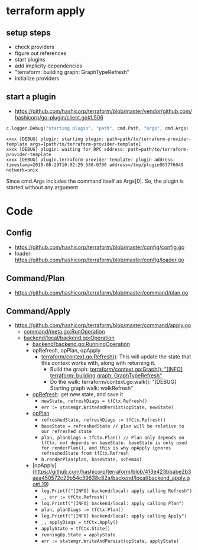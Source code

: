# terraform apply
## setup steps
* check providers
* figure out references
* start plugins
* add implicity dependencies
* "terraform: building graph: GraphTypeRefresh"
* initialize providers
## start a plugin
* https://github.com/hashicorp/terraform/blob/master/vendor/github.com/hashicorp/go-plugin/client.go#L506
```go
c.logger.Debug("starting plugin", "path", cmd.Path, "args", cmd.Args)
```
```
xxxx [DEBUG] plugin: starting plugin: path=path/to/terraform-provider-template args=[path/to/terraform-provider-template]
xxxx [DEBUG] plugin: waiting for RPC address: path=path/to/terraform-provider-template
xxxx [DEBUG] plugin.terraform-provider-template: plugin address: timestamp=2018-08-29T10:02:29.580-0700 address=/tmp/plugin987776049 network=unix
```
Since cmd.Args includes the command itself as Args[0]. So, the plugin is started without any argument.

# Code

## Config
* https://github.com/hashicorp/terraform/blob/master/config/config.go
* loader: https://github.com/hashicorp/terraform/blob/master/config/loader.go

## Command/Plan
* https://github.com/hashicorp/terraform/blob/master/command/plan.go

## Command/Apply
* https://github.com/hashicorp/terraform/blob/master/command/apply.go
  * [command/meta.go:RunOperation](https://github.com/hashicorp/terraform/blob/413e423bbabe2b3aea450572c29b54c39638c82a/command/meta.go#L280)
  * [backend/local/backend.go:Operation](https://github.com/hashicorp/terraform/blob/413e423bbabe2b3aea450572c29b54c39638c82a/backend/local/backend.go#L296)
    * [backend/backend.go:RunningOperation](https://github.com/hashicorp/terraform/blob/413e423bbabe2b3aea450572c29b54c39638c82a/backend/backend.go#L246)    
    * opRefresh, opPlan, opApply
      * [terraform/context.go:Refresh()](https://github.com/hashicorp/terraform/blob/413e423bbabe2b3aea450572c29b54c39638c82a/terraform/context.go#L583): This will update the state that this context works with, along with returning it.
        * Build the graph: [terraform/context.go:Graph(): "[INFO] terraform: building graph: GraphTypeRefresh"](https://github.com/hashicorp/terraform/blob/413e423bbabe2b3aea450572c29b54c39638c82a/terraform/context.go#L257)
        * Do the walk: terraform/context.go:walk(): "[DEBUG] Starting graph walk: walkRefresh"
    * [opRefresh](https://github.com/hashicorp/terraform/blob/413e423bbabe2b3aea450572c29b54c39638c82a/backend/local/backend_refresh.go#L17): get new state, and save it
      * ```newState, refreshDiags = tfCtx.Refresh()```
      * ```err := statemgr.WriteAndPersist(opState, newState)```
    * [opPlan](https://github.com/hashicorp/terraform/blob/413e423bbabe2b3aea450572c29b54c39638c82a/backend/local/backend_plan.go#L25)
      * ```refreshedState, refreshDiags := tfCtx.Refresh()```
      * ```baseState = refreshedState // plan will be relative to our refreshed state```
      * ```plan, planDiags = tfCtx.Plan() // Plan only depends on tfCtx, not depends on baseState. baseState is only used for renderPlan(), and this is why opApply ignores refreshedState from tfCtx.Refresh``` 
      * ```b.renderPlan(plan, baseState, schemas)```
    * [opApply] (https://github.com/hashicorp/terraform/blob/413e423bbabe2b3aea450572c29b54c39638c82a/backend/local/backend_apply.go#L19)
      * ```log.Printf("[INFO] backend/local: apply calling Refresh")```
      * ```_, err := tfCtx.Refresh()```
      * ```log.Printf("[INFO] backend/local: apply calling Plan")```
      * ```plan, planDiags := tfCtx.Plan()```
      * ```log.Printf("[INFO] backend/local: apply calling Apply")```
      * ```_, applyDiags = tfCtx.Apply()```
      * ```applyState = tfCtx.State()```
      * ```runningOp.State = applyState```
      * ```err := statemgr.WriteAndPersist(opState, applyState)```
